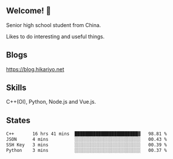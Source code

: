 ## Welcome! 👋

Senior high school student from China.

Likes to do interesting and useful things.

## Blogs

https://blog.hikariyo.net

## Skills

C++(OI), Python, Node.js and Vue.js.

## States

<!--START_SECTION:waka-->

```txt
C++       16 hrs 41 mins  ████████████████████████▓   98.81 %
JSON      4 mins          ░░░░░░░░░░░░░░░░░░░░░░░░░   00.43 %
SSH Key   3 mins          ░░░░░░░░░░░░░░░░░░░░░░░░░   00.39 %
Python    3 mins          ░░░░░░░░░░░░░░░░░░░░░░░░░   00.37 %
```

<!--END_SECTION:waka-->

